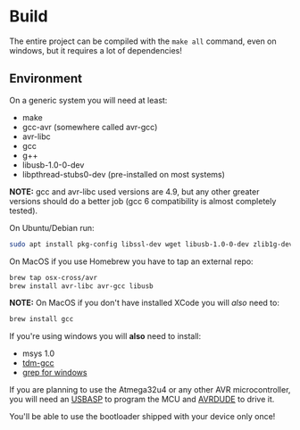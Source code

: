 # Build

The entire project can be compiled with the `make all` command, even on windows,
but it requires a lot of dependencies!

## Environment

On a generic system you will need at least:

* make
* gcc-avr (somewhere called avr-gcc)
* avr-libc
* gcc
* g++
* libusb-1.0-0-dev
* libpthread-stubs0-dev (pre-installed on most systems)

__NOTE:__ gcc and avr-libc used versions are 4.9, but any other greater versions should do a better job (gcc 6 compatibility is almost completely tested).

On Ubuntu/Debian run:

```sh
sudo apt install pkg-config libssl-dev wget libusb-1.0-0-dev zlib1g-dev unzip openssh-client unzip tar maven gcc g++ gcc-avr avr-libc binutils-avr make
```

On MacOS if you use Homebrew you have to tap an external repo:
```sh
brew tap osx-cross/avr
brew install avr-libc avr-gcc libusb
```
__NOTE:__ On MacOS if you don't have installed XCode you will *also* need to:
```sh
brew install gcc
```

If you're using windows you will **also** need to install:

* msys 1.0
* [tdm-gcc](http://tdm-gcc.tdragon.net/)
* [grep for windows](http://www.wingrep.com/)

If you are planning to use the Atmega32u4 or any other AVR microcontroller,
you will need an [USBASP](http://www.fischl.de/usbasp/) to program the MCU and [AVRDUDE](http://www.nongnu.org/avrdude/) to drive it.

You'll be able to use the bootloader shipped with your device only once!
